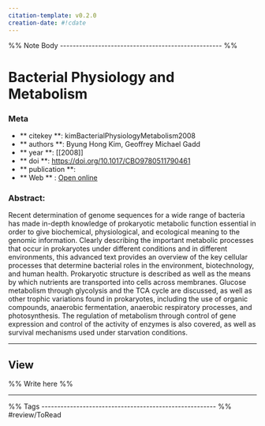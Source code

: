 ```yaml
---
citation-template: v0.2.0
creation-date: #!cdate
---
```


%% Note Body --------------------------------------------------- %%
# Bacterial Physiology and Metabolism

### Meta
- ** citekey **: kimBacterialPhysiologyMetabolism2008
- ** authors **: Byung Hong Kim, Geoffrey Michael Gadd
- ** year **: [[2008]]
- ** doi **: https://doi.org/10.1017/CBO9780511790461
- ** publication **: 
- ** Web ** : [Open online](https://www.cambridge.org/core/product/identifier/9780511790461/type/book)


### Abstract:
Recent determination of genome sequences for a wide range of bacteria has made in-depth knowledge of prokaryotic metabolic function essential in order to give biochemical, physiological, and ecological meaning to the genomic information. Clearly describing the important metabolic processes that occur in prokaryotes under different conditions and in different environments, this advanced text provides an overview of the key cellular processes that determine bacterial roles in the environment, biotechnology, and human health. Prokaryotic structure is described as well as the means by which nutrients are transported into cells across membranes. Glucose metabolism through glycolysis and the TCA cycle are discussed, as well as other trophic variations found in prokaryotes, including the use of organic compounds, anaerobic fermentation, anaerobic respiratory processes, and photosynthesis. The regulation of metabolism through control of gene expression and control of the activity of enzymes is also covered, as well as survival mechanisms used under starvation conditions.

___

## View

%% Write here %%





___
%% Tags  ------------------------------------------------------- %%
#review/ToRead
